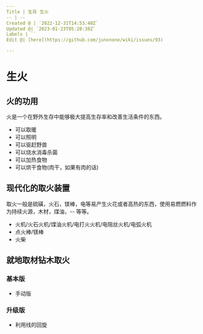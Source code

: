 ```yaml
---
Title | 生存 生火
-- | --
Created @ | `2022-12-31T14:53:40Z`
Updated @| `2023-01-23T05:28:38Z`
Labels | ``
Edit @| [here](https://github.com/junxnone/wiki/issues/93)

---
```

# 生火

## 火的功用

火是一个在野外生存中能够极大提高生存率和改善生活条件的东西。

- 可以取暖
- 可以照明
- 可以驱赶野兽
- 可以烧水消毒杀菌
- 可以加热食物
- 可以烘干食物(肉干，如果有肉的话)


## 现代化的取火装置

取火一般是硫磺，火石，镁棒，电等易产生火花或者高热的东西，使用易燃燃料作为持续火源，木材，煤油，-- 等等。

- 火机/火石火机/煤油火机/电打火火机/电阻丝火机/电弧火机
- 点火棒/镁棒
- 火柴

## 就地取材钻木取火

### 基本版

- 手动版

### 升级版

- 利用线的回旋
